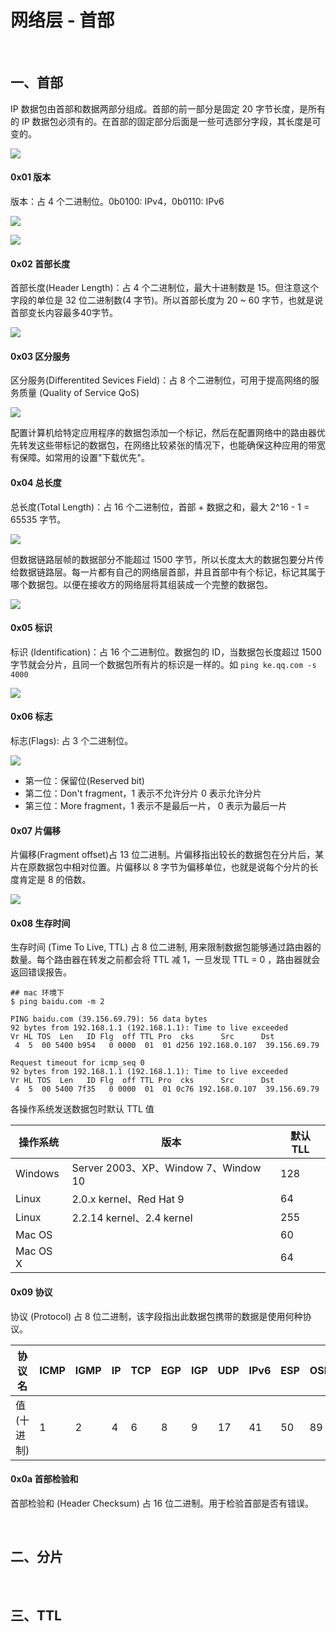 # 网络层 - 首部

<br>

## 一、首部

IP 数据包由首部和数据两部分组成。首部的前一部分是固定 20 字节长度，是所有的 IP 数据包必须有的。在首部的固定部分后面是一些可选部分字段，其长度是可变的。

![](../Images/Network/NetworkLayerHeader/NetworkLayerHeader_image01.png)

#### 0x01 版本

版本：占 4 个二进制位。0b0100: IPv4，0b0110: IPv6

![](../Images/Network/NetworkLayerHeader/NetworkLayerHeader_image02.png)

![](../Images/Network/NetworkLayerHeader/NetworkLayerHeader_image03.png)

#### 0x02 首部长度

首部长度(Header Length)：占 4 个二进制位，最大十进制数是 15。但注意这个字段的单位是 32 位二进制数(4 字节)。所以首部长度为 20 ~ 60 字节，也就是说首部变长内容最多40字节。

![](../Images/Network/NetworkLayerHeader/NetworkLayerHeader_image04.png)

#### 0x03 区分服务

区分服务(Differentited Sevices Field)：占 8 个二进制位，可用于提高网络的服务质量 (Quality of Service QoS)

![](../Images/Network/NetworkLayerHeader/NetworkLayerHeader_image05.png)

配置计算机给特定应用程序的数据包添加一个标记，然后在配置网络中的路由器优先转发这些带标记的数据包，在网络比较紧张的情况下，也能确保这种应用的带宽有保障。如常用的设置"下载优先"。

#### 0x04 总长度

总长度(Total Length)：占 16 个二进制位，首部 + 数据之和，最大 2^16 - 1 = 65535 字节。

![](../Images/Network/NetworkLayerHeader/NetworkLayerHeader_image06.png)

但数据链路层帧的数据部分不能超过 1500 字节，所以长度太大的数据包要分片传给数据链路层。每一片都有自己的网络层首部，并且首部中有个标记，标记其属于哪个数据包。以便在接收方的网络层将其组装成一个完整的数据包。

![](../Images/Network/NetworkLayerHeader/NetworkLayerHeader_image07.png)

#### 0x05 标识

标识 (Identification)：占 16 个二进制位。数据包的 ID，当数据包长度超过 1500 字节就会分片，且同一个数据包所有片的标识是一样的。如 `ping ke.qq.com -s 4000`

![](../Images/Network/NetworkLayerHeader/NetworkLayerHeader_image08.png)

#### 0x06 标志

标志(Flags): 占 3 个二进制位。

![](../Images/Network/NetworkLayerHeader/NetworkLayerHeader_image09.png)

- 第一位：保留位(Reserved bit)
- 第二位：Don't fragment，1 表示不允许分片 0 表示允许分片
- 第三位：More fragment，1 表示不是最后一片， 0 表示为最后一片

#### 0x07 片偏移

片偏移(Fragment offset)占 13 位二进制。片偏移指出较长的数据包在分片后，某片在原数据包中相对位置。片偏移以 8 字节为偏移单位，也就是说每个分片的长度肯定是 8 的倍数。

![](../Images/Network/NetworkLayerHeader/NetworkLayerHeader_image10.png)


#### 0x08 生存时间

生存时间 (Time To Live, TTL) 占 8 位二进制, 用来限制数据包能够通过路由器的数量。每个路由器在转发之前都会将 TTL 减 1，一旦发现 TTL = 0 ，路由器就会返回错误报告。

```
## mac 环境下
$ ping baidu.com -m 2

PING baidu.com (39.156.69.79): 56 data bytes
92 bytes from 192.168.1.1 (192.168.1.1): Time to live exceeded
Vr HL TOS  Len   ID Flg  off TTL Pro  cks      Src      Dst
 4  5  00 5400 b954   0 0000  01  01 d256 192.168.0.107  39.156.69.79

Request timeout for icmp_seq 0
92 bytes from 192.168.1.1 (192.168.1.1): Time to live exceeded
Vr HL TOS  Len   ID Flg  off TTL Pro  cks      Src      Dst
 4  5  00 5400 7f35   0 0000  01  01 0c76 192.168.0.107  39.156.69.79
```

各操作系统发送数据包时默认 TTL 值

| 操作系统 | 版本 | 默认 TLL |
| ---- | ---- | ---- |
| Windows | Server 2003、XP、Window 7、Window 10 | 128 |
| Linux | 2.0.x kernel、Red Hat 9 | 64 |
| Linux | 2.2.14 kernel、2.4 kernel | 255 |
| Mac OS |  | 60 |
| Mac OS X |  | 64 |

#### 0x09 协议

协议 (Protocol) 占 8 位二进制，该字段指出此数据包携带的数据是使用何种协议。

| 协议名 | ICMP | IGMP | IP | TCP | EGP | IGP | UDP | IPv6 | ESP | OSPF |
| ---- | ---- | ---- | ---- | ---- | ---- | ---- | ---- | ---- | ---- | ---- | 
| 值(十进制) | 1 | 2 | 4 |  6 |  8 | 9 | 17 | 41 | 50 | 89 | 

#### 0x0a 首部检验和

首部检验和 (Header Checksum) 占 16 位二进制。用于检验首部是否有错误。

<br>

## 二、分片

<br>

## 三、TTL

<br>

<br>

